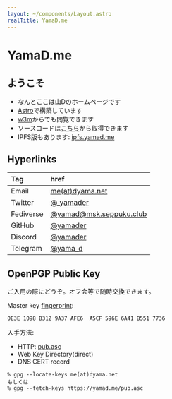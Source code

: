 ```yaml
---
layout: ~/components/Layout.astro
realTitle: YamaD.me
---
```


# YamaD.me

## ようこそ

- なんとここは山Dのホームページです
- [Astro](https://astro.build/)で構築しています
- [w3m](http://w3m.sourceforge.net/)からでも閲覧できます
- ソースコードは[こちら](src.tgz)から取得できます
- IPFS版もあります: [ipfs.yamad.me](ipns://ipfs.yamad.me/)

## Hyperlinks

| Tag       | href                                                                                                    |
|:--------- |:------------------------------------------------------------------------------------------------------- |
| Email     | <a href="https://me.dyama.net" target="_blank">me(at)dyama.net</a>                                      |
| Twitter   | <a href="https://twitter.com/i/user/1097491547602313216" target="_blank" rel="noreferrer">@_yamader</a> |
| Fediverse | <a href="https://msk.seppuku.club/@yamad" target="_blank">@yamad<span>@</span>msk.seppuku.club</a>      |
| GitHub    | <a href="https://github.com/yamader" target="_blank" rel="noreferrer">@yamader</a>                      |
| Discord   | <a href="https://discord.com/users/542656442876952586" target="_blank" rel="noreferrer">@yamader</a>    |
| Telegram  | <a href="https://t.me/yama_d" target="_blank" rel="noreferrer">@yama_d</a>                              |

## OpenPGP Public Key

ご入用の際にどうぞ。オフ会等で随時交換できます。

Master key [fingerprint](openpgp4fpr:0E3E1098B3129A37AFE6A5CF596E6A41B5517736):
```
0E3E 1098 B312 9A37 AFE6  A5CF 596E 6A41 B551 7736
```

入手方法:
- HTTP: [pub.asc](pub.asc)
- Web Key Directory(direct)
- DNS CERT record

```
% gpg --locate-keys me(at)dyama.net
もしくは
% gpg --fetch-keys https://yamad.me/pub.asc
```
